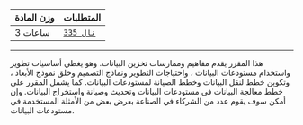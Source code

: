| وزن المادة | المتطلبات |
|---|---|
| 3 ساعات | [`نال 335`](https://infosystems.blog/plan-study/course/IS-335) |

---

هذا المقرر يقدم مفاهيم وممارسات تخزين البيانات. وهو يغطي أساسيات تطوير واستخدام مستودعات البيانات ، واحتياجات التطوير
ونماذج التصميم وخلق نموذج الأبعاد ، وتكوين خطط لنقل البيانات وخطط الصيانة لمستودعات البيانات. كما يشمل المقرر على خطط
معالجة البيانات في مستودعات البيانات وتحديث وصيانة واستخراج البيانات. وإن أمكن سوف يقوم عدد من الشركاء في الصناعة بعرض
بعض من الأمثلة المستخدمة في مستودعات البيانات.
